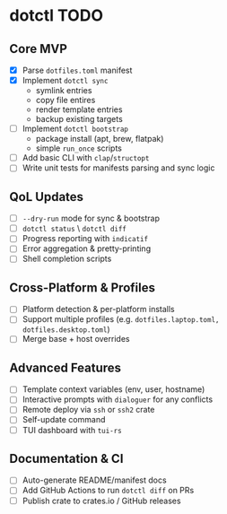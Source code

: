 # dotctl TODO

## Core MVP

- [x] Parse `dotfiles.toml` manifest
- [x] Implement `dotctl sync`
	- symlink entries
	- copy file entires
	- render template entries
	- backup existing targets
- [ ] Implement `dotctl bootstrap`
	- package install (apt, brew, flatpak)
	- simple `run_once` scripts
- [ ] Add basic CLI with `clap`/`structopt`
- [ ] Write unit tests for manifests parsing and sync logic

## QoL Updates

- [ ] `--dry-run` mode for sync & bootstrap
- [ ] `dotctl status` \ `dotctl diff`
- [ ] Progress reporting with `indicatif`
- [ ] Error aggregation & pretty-printing
- [ ] Shell completion scripts

## Cross-Platform & Profiles

- [ ] Platform detection & per-platform installs
- [ ] Support multiple profiles (e.g. `dotfiles.laptop.toml, dotfiles.desktop.toml`)
- [ ] Merge base + host overrides

## Advanced Features

- [ ] Template context variables (env, user, hostname)
- [ ] Interactive prompts with `dialoguer` for any conflicts
- [ ] Remote deploy via `ssh` or `ssh2` crate
- [ ] Self-update command
- [ ] TUI dashboard with `tui-rs`

## Documentation & CI

- [ ] Auto-generate README/manifest docs
- [ ] Add GitHub Actions to run `dotctl diff` on PRs
- [ ] Publish crate to crates.io / GitHub releases
